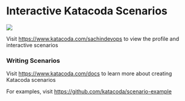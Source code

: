 # Interactive Katacoda Scenarios

[![](http://shields.katacoda.com/katacoda/sachindevops/count.svg)](https://www.katacoda.com/sachindevops "Get your profile on Katacoda.com")

Visit https://www.katacoda.com/sachindevops to view the profile and interactive scenarios

### Writing Scenarios
Visit https://www.katacoda.com/docs to learn more about creating Katacoda scenarios

For examples, visit https://github.com/katacoda/scenario-example
